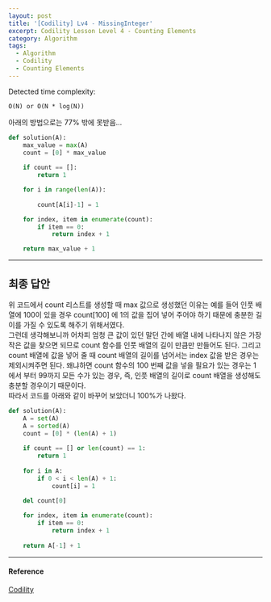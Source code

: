 ```yaml
---
layout: post
title: '[Codility] Lv4 - MissingInteger'
excerpt: Codility Lesson Level 4 - Counting Elements
category: Algorithm
tags:
  - Algorithm
  - Codility
  - Counting Elements
---
```


Detected time complexity:
```
O(N) or O(N * log(N))
```

아래의 방법으로는 77% 밖에 못받음...

```py
def solution(A):
    max_value = max(A)
    count = [0] * max_value
    
    if count == []:
        return 1

    for i in range(len(A)):
        
        count[A[i]-1] = 1

    for index, item in enumerate(count):
        if item == 0:
            return index + 1

    return max_value + 1
```

- - -

## 최종 답안

위 코드에서 count 리스트를 생성할 때 max 값으로 생성했던 이유는 예를 들어 인풋 배열에 100이 있을 경우 count[100] 에 1의 값을 집어 넣어 주어야 하기 때문에 충분한 길이를 가질 수 있도록 해주기 위해서였다.  
그런데 생각해보니까 어차피 엄청 큰 값이 있던 말던 간에 배열 내에 나타나지 않은 가장 작은 값을 찾으면 되므로 count 함수를 인풋 배열의 길이 만큼만 만들어도 된다. 그리고 count 배열에 값을 넣어 줄 때 count 배열의 길이를 넘어서는 index 값을 받은 경우는 제외시켜주면 된다. 왜냐하면 count 함수의 100 번째 값을 넣을 필요가 있는 경우는 1에서 부터 99까지 모든 수가 있는 경우, 즉, 인풋 배열의 길이로 count 배열을 생성해도 충분할 경우이기 때문이다.  
따라서 코드를 아래와 같이 바꾸어 보았더니 100%가 나왔다.

```py
def solution(A):
    A = set(A)
    A = sorted(A)
    count = [0] * (len(A) + 1)
    
    if count == [] or len(count) == 1:
        return 1
        
    for i in A:
        if 0 < i < len(A) + 1:
            count[i] = 1
    
    del count[0]

    for index, item in enumerate(count):
        if item == 0:
            return index + 1
            
    return A[-1] + 1
```


- - -

#### Reference

[Codility](https://app.codility.com/programmers/lessons/4-counting_elements/missing_integer/)